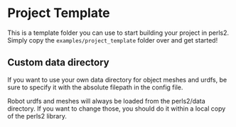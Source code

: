 # Project Template

This is a template folder you can use to start building your project in perls2. Simply copy the `examples/project_template` folder over and get started!

## Custom data directory
If you want to use your own data directory for object meshes and urdfs, be sure to specify it with the absolute filepath in the config file.

Robot urdfs and meshes will always be loaded from the perls2/data directory.
If you want to change those, you should do it within a local copy of the perls2 library.

